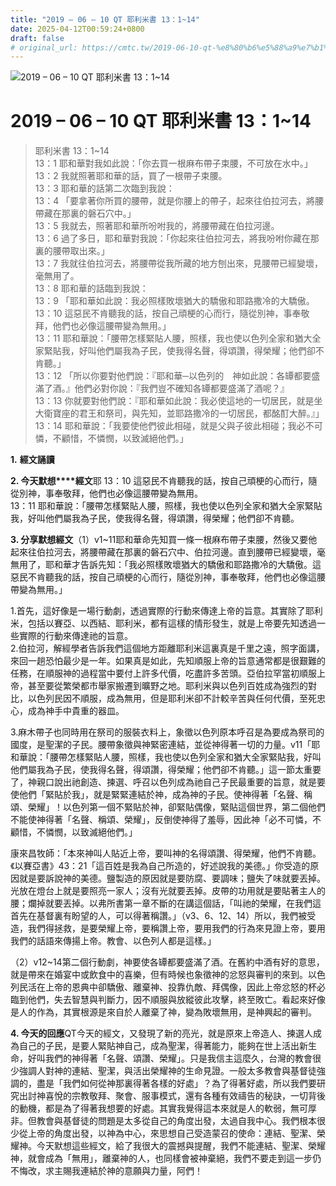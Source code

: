 ```yaml
---
title: "2019 – 06 – 10 QT 耶利米書 13：1~14"
date: 2025-04-12T00:59:24+0800
draft: false
# original_url: https://cmtc.tw/2019-06-10-qt-%e8%80%b6%e5%88%a9%e7%b1%b3%e6%9b%b8-13%ef%bc%9a114
---
```


![2019 – 06 – 10 QT 耶利米書 13：1\~14](/images/qt.jpg   "2019 – 06 – 10 QT 耶利米書 13：1\~14")

# 2019 – 06 – 10 QT 耶利米書 13：1\~14

> 耶利米書 13：1\~14  
> 13：1 耶和華對我如此說：「你去買一根麻布帶子束腰，不可放在水中。」  
> 13：2 我就照著耶和華的話，買了一根帶子束腰。  
> 13：3 耶和華的話第二次臨到我說：  
> 13：4 「要拿著你所買的腰帶，就是你腰上的帶子，起來往伯拉河去，將腰帶藏在那裏的磐石穴中。」  
> 13：5 我就去，照著耶和華所吩咐我的，將腰帶藏在伯拉河邊。  
> 13：6 過了多日，耶和華對我說：「你起來往伯拉河去，將我吩咐你藏在那裏的腰帶取出來。」  
> 13：7 我就往伯拉河去，將腰帶從我所藏的地方刨出來，見腰帶已經變壞，毫無用了。  
> 13：8 耶和華的話臨到我說：  
> 13：9 「耶和華如此說：我必照樣敗壞猶大的驕傲和耶路撒冷的大驕傲。  
> 13：10 這惡民不肯聽我的話，按自己頑梗的心而行，隨從別神，事奉敬拜，他們也必像這腰帶變為無用。」  
> 13：11 耶和華說：「腰帶怎樣緊貼人腰，照樣，我也使以色列全家和猶大全家緊貼我，好叫他們屬我為子民，使我得名聲，得頌讚，得榮耀；他們卻不肯聽。」  
> 13：12 「所以你要對他們說：『耶和華─以色列的　神如此說：各罈都要盛滿了酒。』他們必對你說：『我們豈不確知各罈都要盛滿了酒呢？』  
> 13：13 你就要對他們說：『耶和華如此說：我必使這地的一切居民，就是坐大衛寶座的君王和祭司，與先知，並耶路撒冷的一切居民，都酩酊大醉。』」  
> 13：14 耶和華說：「我要使他們彼此相碰，就是父與子彼此相碰；我必不可憐，不顧惜，不憐憫，以致滅絕他們。」

**1.** **經文誦讀**

**2. 今天默想****經文**耶 13：10 這惡民不肯聽我的話，按自己頑梗的心而行，隨從別神，事奉敬拜，他們也必像這腰帶變為無用。  
13：11 耶和華說：「腰帶怎樣緊貼人腰，照樣，我也使以色列全家和猶大全家緊貼我，好叫他們屬我為子民，使我得名聲，得頌讚，得榮耀；他們卻不肯聽。

**3. 分享默想經文**（1）v1\~11耶和華命先知買一條一根麻布帶子束腰，然後又要他起來往伯拉河去，將腰帶藏在那裏的磐石穴中、伯拉河邊。直到腰帶已經變壞，毫無用了，耶和華才告訴先知：「我必照樣敗壞猶大的驕傲和耶路撒冷的大驕傲。這惡民不肯聽我的話，按自己頑梗的心而行，隨從別神，事奉敬拜，他們也必像這腰帶變為無用。」

1.首先，這好像是一場行動劇，透過實際的行動來傳達上帝的旨意。其實除了耶利米，包括以賽亞、以西結、耶利米，都有這樣的情形發生，就是上帝要先知透過一些實際的行動來傳達祂的旨意。  
2.伯拉河，解經學者告訴我們這個地方距離耶利米這裏真是千里之遠，照字面講，來回一趟恐怕最少是一年。如果真是如此，先知順服上帝的旨意通常都是很艱難的任務，在順服神的過程當中要付上許多代價，吃盡許多苦頭。亞伯拉罕當初順服上帝，甚至要從繁榮都市舉家搬遷到曠野之地。耶利米與以色列百姓成為強烈的對比，以色列民因不順服，成為無用，但是耶利米卻不計較辛苦與任何代價，至死忠心，成為神手中貴重的器皿。

3.麻木帶子也同時用在祭司的服裝衣料上，象徵以色列原本呼召是為要成為祭司的國度，是聖潔的子民。腰帶象徵與神緊密連結，並從神得著一切的力量。v11「耶和華說：「腰帶怎樣緊貼人腰，照樣，我也使以色列全家和猶大全家緊貼我，好叫他們屬我為子民，使我得名聲，得頌讚，得榮耀；他們卻不肯聽。」這一節太重要了，神親口說出祂創造、揀選、呼召以色列成為祂自己子民最重要的旨意，就是要使他們「緊貼於我」，就是緊緊連結於神，成為神的子民。使神得著「名聲、稱頌、榮耀」！以色列第一個不緊貼於神，卻緊貼偶像，緊貼這個世界，第二個他們不能使神得著「名聲、稱頌、榮耀」，反倒使神得了羞辱，因此神「必不可憐，不顧惜，不憐憫，以致滅絕他們。」

康來昌牧師：「本來神叫人貼近上帝，要叫神的名得頌讚、得榮耀，他們不肯聽。《以賽亞書》43：21「這百姓是我為自己所造的，好述說我的美德。」你受造的原因就是要訴說神的美德。鹽製造的原因就是要防腐、要調味；鹽失了味就要丟掉。光放在燈台上就是要照亮一家人；沒有光就要丟掉。皮帶的功用就是要貼著主人的腰；爛掉就要丟掉。以弗所書第一章不斷的在講這個話，「叫祂的榮耀，在我們這首先在基督裏有盼望的人，可以得著稱讚。」（v3、6、12、14）所以，我們被受造，我們得拯救，是要榮耀上帝，要稱讚上帝，要用我們的行為來見證上帝，要用我們的話語來傳揚上帝。教會、以色列人都是這樣。」

（2）v12\~14第二個行動劇，神要使各罈都要盛滿了酒。在舊約中酒有好的意思，就是帶來在婚宴中或飲食中的喜樂，但有時候也象徵神的忿怒與審判的來到。以色列民活在上帝的恩典中卻驕傲、離棄神、投靠仇敵、拜偶像，因此上帝忿怒的杯必臨到他們，失去智慧與判斷力，因不順服與放縱彼此攻擊，終至敗亡。看起來好像是人的作為，其實根源是來自於人離棄了神，變為敗壞無用，是神興起的審判。

**4. 今天的回應**QT今天的經文，又發現了新的亮光，就是原來上帝造人、揀選人成為自己的子民，是要人緊貼神自己，成為聖潔，得著能力，能夠在世上活出新生命，好叫我們的神得著「名聲、頌讚、榮耀」。只是我信主這麼久，台灣的教會很少強調人對神的連結、聖潔，與活出榮耀神的生命見證。一般太多教會與基督徒強調的，盡是「我們如何從神那裏得著各樣的好處」？為了得著好處，所以我們要研究出討神喜悅的宗教敬拜、聚會、服事模式，還有各種有效禱告的秘訣，一切背後的動機，都是為了得著我想要的好處。其實我覺得這本來就是人的軟弱，無可厚非。但教會與基督徒的問題是太多從自己的角度出發，太過自我中心。我們根本很少從上帝的角度出發，以神為中心，來思想自己受造蒙召的使命：連結、聖潔、榮耀神。今天默想這些經文，給了我很大的震撼與提醒，我們不能連結、聖潔、榮耀神，就會成為「無用」，離棄神的人，也同樣會被神棄絕，我們不要走到這一步仍不悔改，求主賜我連結於神的意願與力量，阿們！